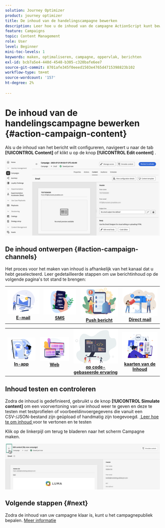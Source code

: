 ```yaml
---
solution: Journey Optimizer
product: journey optimizer
title: De inhoud van de handelingscampagne bewerken
description: Leer hoe u de inhoud van de campagne ActionScript kunt bewerken.
feature: Campaigns
topic: Content Management
role: User
level: Beginner
mini-toc-levels: 1
keywords: maken, optimaliseren, campagne, oppervlak, berichten
exl-id: bcb7a5e4-440d-4548-b305-c320bafe6ee7
source-git-commit: 8701afe345f0eeed1503e4765d4715398823b102
workflow-type: tm+mt
source-wordcount: '157'
ht-degree: 2%

---
```


# De inhoud van de handelingscampagne bewerken {#action-campaign-content}

Als u de inhoud van het bericht wilt configureren, navigeert u naar de tab **[!UICONTROL Content]** of klikt u op de knop **[!UICONTROL Edit content]** .

![](assets/campaign-content.png)

## De inhoud ontwerpen {#action-campaign-channels}

Het proces voor het maken van inhoud is afhankelijk van het kanaal dat u hebt geselecteerd. Leer gedetailleerde stappen om uw berichtinhoud op de volgende pagina&#39;s tot stand te brengen:

<table style="table-layout:fixed"><tr style="border: 0;">
<td><a href="../email/create-email.md"><img alt="email" src="../channels/assets/do-not-localize/email.png"></a>
<div align="center"><a href="../email/create-email.md"><strong> E-mail </strong></a></div></td>
<td><a href="../sms/create-sms.md"><img alt="sms" src="../channels/assets/do-not-localize/sms.png"></a>
<div align="center"><a href="../sms/create-sms.md"><strong> SMS </strong></a></div></td>
<td><a href="../push/create-push.md"><img alt="duwen" src="../channels/assets/do-not-localize/push.png"></a>
<div align="center"><a href="../push/create-push.md"><strong> Push bericht </strong></a></div></td>
<td><a href="../direct-mail/create-direct-mail.md"><img alt="direct mail" src="../channels/assets/do-not-localize/direct-mail.jpg"></a>
<div align="center"><a href="../direct-mail/create-direct-mail.md"><strong>Direct mail</strong></a></div></td>
</tr></table>

<table style="table-layout:fixed"><tr style="border: 0;">
<td><a href="../in-app/create-in-app.md"><img alt="in-app" src="../channels/assets/do-not-localize/inapp.jpg"></a>
<div align="center"><a href="../in-app/create-in-app.md"><strong> In-app </strong></a></div></td>
<td><a href="../web/create-web.md"><img alt="web" src="../channels/assets/do-not-localize/web.jpg"></a>
<div align="center"><a href="../web/create-web.md"><strong> Web </strong></a></div></td>
<td><a href="../code-based/create-code-based.md"><img alt="code-gebaseerde ervaring" src="../channels/assets/do-not-localize/code.png"></a>
<div align="center"><a href="../code-based/create-code-based.md"><strong> op code-gebaseerde ervaring </strong></a></div></td>
<td><a href="../content-card/create-content-card.md"><img alt="inhoudskaarten" src="../channels/assets/do-not-localize/cards.png"></a>
<div align="center"><a href="../content-card/create-content-card.md"><strong> kaarten van de Inhoud </strong></a></div></td>
</tr></table>

## Inhoud testen en controleren

Zodra de inhoud is gedefinieerd, gebruikt u de knop **[!UICONTROL Simulate content]** om een voorvertoning van uw inhoud weer te geven en deze te testen met testprofielen of voorbeeldinvoergegevens die vanuit een CSV-/JSON-bestand zijn geüpload of handmatig zijn toegevoegd. [&#x200B; Leer hoe te om inhoud &#x200B;](../content-management/preview-test.md) voor te vertonen en te testen

Klik op de linkerpijl om terug te bladeren naar het scherm Campagne maken.

![](assets/create-campaign-design.png)

## Volgende stappen {#next}

Zodra de inhoud van uw campagne klaar is, kunt u het campagnepubliek bepalen. [Meer informatie](campaign-audience.md)
